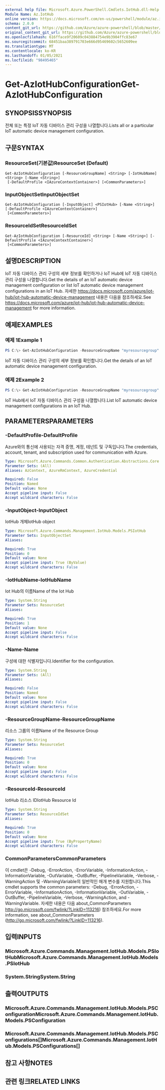```yaml
---
external help file: Microsoft.Azure.PowerShell.Cmdlets.IotHub.dll-Help.xml
Module Name: Az.IotHub
online version: https://docs.microsoft.com/en-us/powershell/module/az.iothub/get-aziothubconfiguration
schema: 2.0.0
content_git_url: https://github.com/Azure/azure-powershell/blob/master/src/IotHub/IotHub/help/Get-AzIotHubConfiguration.md
original_content_git_url: https://github.com/Azure/azure-powershell/blob/master/src/IotHub/IotHub/help/Get-AzIotHubConfiguration.md
ms.openlocfilehash: 616fface9f20609c043884754e9b3904ffc83e67
ms.sourcegitcommit: 68451baa389791703e666d95469602c5652609ee
ms.translationtype: MT
ms.contentlocale: ko-KR
ms.lasthandoff: 01/05/2021
ms.locfileid: "98495465"
---
```

# <span data-ttu-id="a3a5a-101">Get-AzIotHubConfiguration</span><span class="sxs-lookup"><span data-stu-id="a3a5a-101">Get-AzIotHubConfiguration</span></span>

## <span data-ttu-id="a3a5a-102">SYNOPSIS</span><span class="sxs-lookup"><span data-stu-id="a3a5a-102">SYNOPSIS</span></span>
<span data-ttu-id="a3a5a-103">전체 또는 특정 IoT 자동 디바이스 관리 구성을 나열합니다.</span><span class="sxs-lookup"><span data-stu-id="a3a5a-103">Lists all or a particular IoT automatic device management configuration.</span></span>

## <span data-ttu-id="a3a5a-104">구문</span><span class="sxs-lookup"><span data-stu-id="a3a5a-104">SYNTAX</span></span>

### <span data-ttu-id="a3a5a-105">ResourceSet(기본값)</span><span class="sxs-lookup"><span data-stu-id="a3a5a-105">ResourceSet (Default)</span></span>
```
Get-AzIotHubConfiguration [-ResourceGroupName] <String> [-IotHubName] <String> [-Name <String>]
 [-DefaultProfile <IAzureContextContainer>] [<CommonParameters>]
```

### <span data-ttu-id="a3a5a-106">InputObjectSet</span><span class="sxs-lookup"><span data-stu-id="a3a5a-106">InputObjectSet</span></span>
```
Get-AzIotHubConfiguration [-InputObject] <PSIotHub> [-Name <String>] [-DefaultProfile <IAzureContextContainer>]
 [<CommonParameters>]
```

### <span data-ttu-id="a3a5a-107">ResourceIdSet</span><span class="sxs-lookup"><span data-stu-id="a3a5a-107">ResourceIdSet</span></span>
```
Get-AzIotHubConfiguration [-ResourceId] <String> [-Name <String>] [-DefaultProfile <IAzureContextContainer>]
 [<CommonParameters>]
```

## <span data-ttu-id="a3a5a-108">설명</span><span class="sxs-lookup"><span data-stu-id="a3a5a-108">DESCRIPTION</span></span>
<span data-ttu-id="a3a5a-109">IoT 자동 디바이스 관리 구성의 세부 정보를 확인하거나 IoT Hub에 IoT 자동 디바이스 관리 구성을 나열합니다.</span><span class="sxs-lookup"><span data-stu-id="a3a5a-109">Get the details of an IoT automatic device management configuration or list IoT automatic device management configurations in an IoT Hub.</span></span>
<span data-ttu-id="a3a5a-110">자세한 https://docs.microsoft.com/azure/iot-hub/iot-hub-automatic-device-management 내용은 다음을 참조하세요.</span><span class="sxs-lookup"><span data-stu-id="a3a5a-110">See https://docs.microsoft.com/azure/iot-hub/iot-hub-automatic-device-management for more information.</span></span>

## <span data-ttu-id="a3a5a-111">예제</span><span class="sxs-lookup"><span data-stu-id="a3a5a-111">EXAMPLES</span></span>

### <span data-ttu-id="a3a5a-112">예제 1</span><span class="sxs-lookup"><span data-stu-id="a3a5a-112">Example 1</span></span>
```powershell
PS C:\> Get-AzIotHubConfiguration -ResourceGroupName "myresourcegroup" -IotHubName "myiothub" -Name "config1"
```

<span data-ttu-id="a3a5a-113">IoT 자동 디바이스 관리 구성의 세부 정보를 확인합니다.</span><span class="sxs-lookup"><span data-stu-id="a3a5a-113">Get the details of an IoT automatic device management configuration.</span></span>

### <span data-ttu-id="a3a5a-114">예제 2</span><span class="sxs-lookup"><span data-stu-id="a3a5a-114">Example 2</span></span>
```powershell
PS C:\> Get-AzIotHubConfiguration -ResourceGroupName "myresourcegroup" -IotHubName "myiothub"
```

<span data-ttu-id="a3a5a-115">IoT Hub에서 IoT 자동 디바이스 관리 구성을 나열합니다.</span><span class="sxs-lookup"><span data-stu-id="a3a5a-115">List IoT automatic device management configurations in an IoT Hub.</span></span>

## <span data-ttu-id="a3a5a-116">PARAMETERS</span><span class="sxs-lookup"><span data-stu-id="a3a5a-116">PARAMETERS</span></span>

### <span data-ttu-id="a3a5a-117">-DefaultProfile</span><span class="sxs-lookup"><span data-stu-id="a3a5a-117">-DefaultProfile</span></span>
<span data-ttu-id="a3a5a-118">Azure와의 통신에 사용되는 자격 증명, 계정, 테넌트 및 구독입니다.</span><span class="sxs-lookup"><span data-stu-id="a3a5a-118">The credentials, account, tenant, and subscription used for communication with Azure.</span></span>

```yaml
Type: Microsoft.Azure.Commands.Common.Authentication.Abstractions.Core.IAzureContextContainer
Parameter Sets: (All)
Aliases: AzContext, AzureRmContext, AzureCredential

Required: False
Position: Named
Default value: None
Accept pipeline input: False
Accept wildcard characters: False
```

### <span data-ttu-id="a3a5a-119">-InputObject</span><span class="sxs-lookup"><span data-stu-id="a3a5a-119">-InputObject</span></span>
<span data-ttu-id="a3a5a-120">IotHub 개체</span><span class="sxs-lookup"><span data-stu-id="a3a5a-120">IotHub object</span></span>

```yaml
Type: Microsoft.Azure.Commands.Management.IotHub.Models.PSIotHub
Parameter Sets: InputObjectSet
Aliases:

Required: True
Position: 0
Default value: None
Accept pipeline input: True (ByValue)
Accept wildcard characters: False
```

### <span data-ttu-id="a3a5a-121">-IotHubName</span><span class="sxs-lookup"><span data-stu-id="a3a5a-121">-IotHubName</span></span>
<span data-ttu-id="a3a5a-122">Iot Hub의 이름</span><span class="sxs-lookup"><span data-stu-id="a3a5a-122">Name of the Iot Hub</span></span>

```yaml
Type: System.String
Parameter Sets: ResourceSet
Aliases:

Required: True
Position: 1
Default value: None
Accept pipeline input: False
Accept wildcard characters: False
```

### <span data-ttu-id="a3a5a-123">-Name</span><span class="sxs-lookup"><span data-stu-id="a3a5a-123">-Name</span></span>
<span data-ttu-id="a3a5a-124">구성에 대한 식별자입니다.</span><span class="sxs-lookup"><span data-stu-id="a3a5a-124">Identifier for the configuration.</span></span>

```yaml
Type: System.String
Parameter Sets: (All)
Aliases:

Required: False
Position: Named
Default value: None
Accept pipeline input: False
Accept wildcard characters: False
```

### <span data-ttu-id="a3a5a-125">-ResourceGroupName</span><span class="sxs-lookup"><span data-stu-id="a3a5a-125">-ResourceGroupName</span></span>
<span data-ttu-id="a3a5a-126">리소스 그룹의 이름</span><span class="sxs-lookup"><span data-stu-id="a3a5a-126">Name of the Resource Group</span></span>

```yaml
Type: System.String
Parameter Sets: ResourceSet
Aliases:

Required: True
Position: 0
Default value: None
Accept pipeline input: False
Accept wildcard characters: False
```

### <span data-ttu-id="a3a5a-127">-ResourceId</span><span class="sxs-lookup"><span data-stu-id="a3a5a-127">-ResourceId</span></span>
<span data-ttu-id="a3a5a-128">IotHub 리소스 ID</span><span class="sxs-lookup"><span data-stu-id="a3a5a-128">IotHub Resource Id</span></span>

```yaml
Type: System.String
Parameter Sets: ResourceIdSet
Aliases:

Required: True
Position: 0
Default value: None
Accept pipeline input: True (ByPropertyName)
Accept wildcard characters: False
```

### <span data-ttu-id="a3a5a-129">CommonParameters</span><span class="sxs-lookup"><span data-stu-id="a3a5a-129">CommonParameters</span></span>
<span data-ttu-id="a3a5a-130">이 cmdlet은 -Debug, -ErrorAction, -ErrorVariable, -InformationAction, -InformationVariable, -OutVariable, -OutBuffer, -PipelineVariable, -Verbose, -WarningAction 및 -WarningVariable의 일반적인 매개 변수를 지원합니다.</span><span class="sxs-lookup"><span data-stu-id="a3a5a-130">This cmdlet supports the common parameters: -Debug, -ErrorAction, -ErrorVariable, -InformationAction, -InformationVariable, -OutVariable, -OutBuffer, -PipelineVariable, -Verbose, -WarningAction, and -WarningVariable.</span></span> <span data-ttu-id="a3a5a-131">자세한 내용은 다음 about_CommonParameters http://go.microsoft.com/fwlink/?LinkID=113216) 참조하세요.</span><span class="sxs-lookup"><span data-stu-id="a3a5a-131">For more information, see about_CommonParameters (http://go.microsoft.com/fwlink/?LinkID=113216).</span></span>

## <span data-ttu-id="a3a5a-132">입력</span><span class="sxs-lookup"><span data-stu-id="a3a5a-132">INPUTS</span></span>

### <span data-ttu-id="a3a5a-133">Microsoft.Azure.Commands.Management.IotHub.Models.PSIotHub</span><span class="sxs-lookup"><span data-stu-id="a3a5a-133">Microsoft.Azure.Commands.Management.IotHub.Models.PSIotHub</span></span>

### <span data-ttu-id="a3a5a-134">System.String</span><span class="sxs-lookup"><span data-stu-id="a3a5a-134">System.String</span></span>

## <span data-ttu-id="a3a5a-135">출력</span><span class="sxs-lookup"><span data-stu-id="a3a5a-135">OUTPUTS</span></span>

### <span data-ttu-id="a3a5a-136">Microsoft.Azure.Commands.Management.IotHub.Models.PSConfiguration</span><span class="sxs-lookup"><span data-stu-id="a3a5a-136">Microsoft.Azure.Commands.Management.IotHub.Models.PSConfiguration</span></span>

### <span data-ttu-id="a3a5a-137">Microsoft.Azure.Commands.Management.IotHub.Models.PSConfigurations[]</span><span class="sxs-lookup"><span data-stu-id="a3a5a-137">Microsoft.Azure.Commands.Management.IotHub.Models.PSConfigurations[]</span></span>

## <span data-ttu-id="a3a5a-138">참고 사항</span><span class="sxs-lookup"><span data-stu-id="a3a5a-138">NOTES</span></span>

## <span data-ttu-id="a3a5a-139">관련 링크</span><span class="sxs-lookup"><span data-stu-id="a3a5a-139">RELATED LINKS</span></span>
